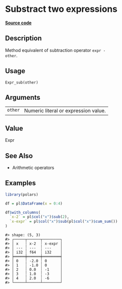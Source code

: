

# Substract two expressions

[**Source code**](https://github.com/pola-rs/r-polars/tree/mkdocs-matrial-search-preview/R/expr__expr.R#L311)

## Description

Method equivalent of subtraction operator <code>expr - other</code>.

## Usage

<pre><code class='language-R'>Expr_sub(other)
</code></pre>

## Arguments

<table>
<tr>
<td style="white-space: nowrap; font-family: monospace; vertical-align: top">
<code id="Expr_sub_:_other">other</code>
</td>
<td>
Numeric literal or expression value.
</td>
</tr>
</table>

## Value

Expr

## See Also

<ul>
<li>

Arithmetic operators

</li>
</ul>

## Examples

``` r
library(polars)

df = pl$DataFrame(x = 0:4)

df$with_columns(
  `x-2` = pl$col("x")$sub(2),
  `x-expr` = pl$col("x")$sub(pl$col("x")$cum_sum())
)
```

    #> shape: (5, 3)
    #> ┌─────┬──────┬────────┐
    #> │ x   ┆ x-2  ┆ x-expr │
    #> │ --- ┆ ---  ┆ ---    │
    #> │ i32 ┆ f64  ┆ i32    │
    #> ╞═════╪══════╪════════╡
    #> │ 0   ┆ -2.0 ┆ 0      │
    #> │ 1   ┆ -1.0 ┆ 0      │
    #> │ 2   ┆ 0.0  ┆ -1     │
    #> │ 3   ┆ 1.0  ┆ -3     │
    #> │ 4   ┆ 2.0  ┆ -6     │
    #> └─────┴──────┴────────┘
